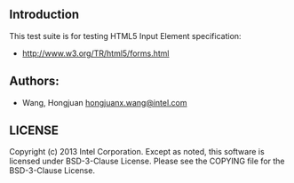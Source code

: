 ## Introduction

This test suite is for testing HTML5 Input Element specification:
* http://www.w3.org/TR/html5/forms.html

## Authors:

* Wang, Hongjuan <hongjuanx.wang@intel.com>

## LICENSE

Copyright (c) 2013 Intel Corporation.
Except as noted, this software is licensed under BSD-3-Clause License.
Please see the COPYING file for the BSD-3-Clause License.
